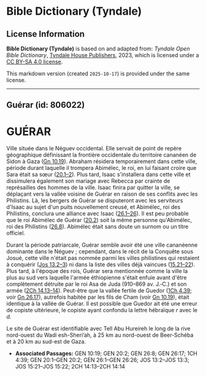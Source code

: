 # Bible Dictionary (Tyndale)

## License Information

**Bible Dictionary (Tyndale)** is based on and adapted from: _Tyndale Open Bible Dictionary_, [Tyndale House Publishers](https://tyndaleopenresources.com/), 2023, which is licensed under a [CC BY-SA 4.0 license](https://creativecommons.org/licenses/by-sa/4.0/legalcode.en).

This markdown version (created `2025-10-17`) is provided under the same license.



--------------------------------

## Guérar (id: 806022)

GUÉRAR
======

Ville située dans le Néguev occidental. Elle servait de point de repère géographique définissant la frontière occidentale du territoire cananéen de Sidon à Gaza ([Gn 10\.19](https://ref.ly/Gen10:19)). Abraham résidera temporairement dans cette ville, période durant laquelle il trompera Abimélec, le roi, en lui faisant croire que Sara était sa sœur ([20\.1–2](https://ref.ly/Gen20:1-Gen20:2)). Plus tard, Isaac s'installera dans cette ville et dissimulera également son mariage avec Rebecca par crainte de représailles des hommes de la ville. Isaac finira par quitter la ville, se déplaçant vers la vallée voisine de Guérar en raison de ses conflits avec les Philistins. Là, les bergers de Guérar se disputeront avec les serviteurs d'Isaac au sujet d'un puits nouvellement creusé, et Abimélec, roi des Philistins, conclura une alliance avec Isaac ([26\.1–26](https://ref.ly/Gen26:1-Gen26:26)). Il est peu probable que le roi Abimélec de Guérar ([20\.2](https://ref.ly/Gen20:2)) soit la même personne qu'Abimélec, roi des Philistins ([26\.8](https://ref.ly/Gen26:8)). Abimélec était sans doute un surnom ou un titre officiel.

Durant la période patriarcale, Guérar semble avoir été une ville cananéenne dominante dans le Néguev ; cependant, dans le récit de la Conquête sous Josué, cette ville n'était pas nommée parmi les villes philistines qui restaient à conquérir ([Jos 13\.2–3](https://ref.ly/Josh13:2-Josh13:3)) ni dans la liste des villes déjà vaincues ([15\.21–22](https://ref.ly/Josh15:21-Josh15:22)). Plus tard, à l'époque des rois, Guérar sera mentionnée comme la ville la plus au sud vers laquelle l'armée éthiopienne s'était enfuie avant d'être complètement détruite par le roi Asa de Juda (910–869 av. J.‑C.) et son armée ([2Ch 14\.13–14](https://ref.ly/2Chr14:13-2Chr14:14)). Peut\-être que la vallée fertile de Guedor ([1Ch 4\.39](https://ref.ly/1Chr4:39); voir [Gn 26\.17](https://ref.ly/Gen26:17)), autrefois habitée par les fils de Cham (voir [Gn 10\.19](https://ref.ly/Gen10:19)), était identique à la vallée de Guérar. Il est possible que Guedor ait été une erreur de copiste ultérieure, le copiste ayant confondu la lettre hébraïque *r* avec le *d.*

Le site de Guérar est identifiable avec Tell Abu Hureireh le long de la rive nord\-ouest du Wadi esh\-Sheri’ah, à 25 km au nord\-ouest de Beer\-Schéba et à 20 km au sud\-est de Gaza.

* **Associated Passages:** GEN 10:19; GEN 20:2; GEN 26:8; GEN 26:17; 1CH 4:39; GEN 20:1–GEN 20:2; GEN 26:1–GEN 26:26; JOS 13:2–JOS 13:3; JOS 15:21–JOS 15:22; 2CH 14:13–2CH 14:14

